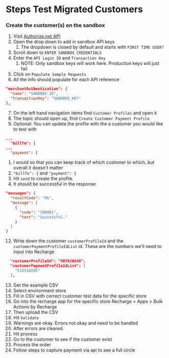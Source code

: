 # Steps Test Migrated Customers

### Create the customer(s) on the sandbox
1. Visit [Authorize.net API](https://developer.authorize.net/api/reference/index.html)
2. Open the drop down to add in sandbox API keys
   1. The dropdown is closed by default and starts with `FIRST TIME USER?`
3. Scroll down to `ENTER SANDBOX CREDENTIALS`
4. Enter the `API Login ID` and `Transaction Key`
   1. NOTE: Only sandbox keys will work here. Production keys will just fail
5. Click on `Populate Sample Requests`
6. All the info should populate for each API reference
```json
"merchantAuthentication": {
  "name": "SANDBOX_ID",
  "transactionKey": "SANDBOX_KEY"
},
```
7. On the left hand navigation items find `Customer Profiles` and open it
8. The topic should open up, find `Create Customer Payment Profile`
9. Optional: You can update the profile with the a customer you would like to test with
  ```json
  ...
    "billTo": {
  ...
    "payment": {
  ```
   1.  I would so that you can keep track of which customer to which, but overall it doesn't matter
   2.  `"billTo": {` and `"payment": {`
10. Hit `send` to create the profile.
11. It should be successful in the response
```json
"messages": {
  "resultCode": "Ok",
  "message": [
    {
      "code": "I00001",
      "text": "Successful."
    }
  ]
}
```
12. Write down the customer `customerProfileId` and the `customerPaymentProfileIdList` id. These are the numbers we'll need to input into Recharge
```json
  "customerProfileId": "507826548",
  "customerPaymentProfileIdList": [
    "512514205"
  ],
```
13. Get the example CSV 
14. Select environment store
15. Fill in CSV with correct customer test data for the specific store
16. Go into the recharge app for the specific store
      Recharge > Apps > Bulk Actions by Recharge
17. Then upload the CSV
18. Hit `Validate`
19. Warnings are okay. Errors not okay and need to be handled
20. After errors are cleared.
21. Hit process
22. Go to the customer to see if the customer exist
23. Process the order
24. Follow steps to capture payment via api to see a full circle